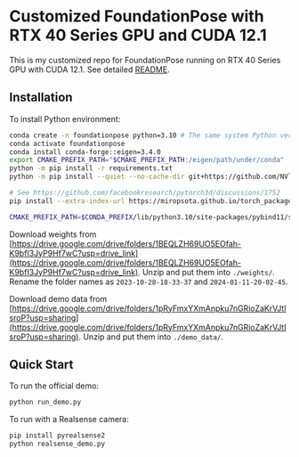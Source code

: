 # Customized FoundationPose with RTX 40 Series GPU and CUDA 12.1

This is my customized repo for FoundationPose running on RTX 40 Series GPU with CUDA 12.1. See detailed [README](original_readme.md).

## Installation
To install Python environment:
```sh
conda create -n foundationpose python=3.10 # The same system Python version as Ubuntu 22.04
conda activate foundationpose
conda install conda-forge::eigen=3.4.0
export CMAKE_PREFIX_PATH="$CMAKE_PREFIX_PATH:/eigen/path/under/conda"
python -m pip install -r requirements.txt
python -m pip install --quiet --no-cache-dir git+https://github.com/NVlabs/nvdiffrast.git

# See https://github.com/facebookresearch/pytorch3d/discussions/1752
pip install --extra-index-url https://miropsota.github.io/torch_packages_builder pytorch3d==0.7.8+5043d15pt2.1.0cu121 

CMAKE_PREFIX_PATH=$CONDA_PREFIX/lib/python3.10/site-packages/pybind11/share/cmake/pybind11 bash build_all_conda.sh
```

Download weights from [https://drive.google.com/drive/folders/1BEQLZH69UO5EOfah-K9bfI3JyP9Hf7wC?usp=drive_link](https://drive.google.com/drive/folders/1BEQLZH69UO5EOfah-K9bfI3JyP9Hf7wC?usp=drive_link). Unzip and put them into `./weights/`. Rename the folder names as `2023-10-28-18-33-37` and `2024-01-11-20-02-45`.

Download demo data from [https://drive.google.com/drive/folders/1pRyFmxYXmAnpku7nGRioZaKrVJtIsroP?usp=sharing](https://drive.google.com/drive/folders/1pRyFmxYXmAnpku7nGRioZaKrVJtIsroP?usp=sharing). Unzip and put them into `./demo_data/`.



## Quick Start
To run the official demo:
```sh
python run_demo.py
```

To run with a Realsense camera:
```sh
pip install pyrealsense2
python realsense_demo.py 
```
